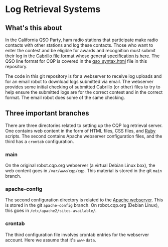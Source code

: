 # Log Retrieval Systems

## What's this about

In the California QSO Party, ham radio stations that participate make
radio contacts with other stations and log these contacts. Those who
want to enter the contest and be eligible for awards and recognition
must submit their log in the [Cabrillo file
format](http://www.arrl.org/cabrillo-format-tutorial) whose general
[specification is here](https://wwrof.org/cabrillo/). The QSO line
format for CQP is covered in the [qso_syntax.html](qso_syntax.html)
file in this repository.

The code in this git repository is for a webserver to receive log
uploads and for an email robot to download logs submitted via
email. The webserver provides some initial checking of submitted
Cabrillo (or other) files to try to help ensure the submitted logs are
for the correct contest and in the correct format. The email robot
does some of the same checking.

## Three important branches

There are three directories related to setting up the CQP log
retrieval server. One contains web content in the form of HTML files,
CSS files, and [Ruby](https://ruby-lang.org/) scripts. The second
contains Apache webserver configuration files, and the third has a
`crontab` configuration.

### main

On the original robot.cqp.org webserver (a virtual Debian Linux box),
the web content goes in `/var/www/cqp/cqp`. This material is stored in
the git `main` branch.

### apache-config

The second configuration directory is related to the [Apache
webserver](https:///httpd.apache.org). This is stored in the git
`apache-config` branch. On robot.cqp.org (Debian Linux), this goes in
`/etc/apache2/sites-available/`.

### crontab

The third configuration file involves crontab entries for the
webserver account. Here we assume that it's `www-data`.

